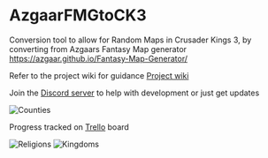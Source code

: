 # AzgaarFMGtoCK3
Conversion tool to allow for Random Maps in Crusader Kings 3, by converting from Azgaars Fantasy Map generator https://azgaar.github.io/Fantasy-Map-Generator/






Refer to the project wiki for guidance
[Project wiki ](https://github.com/niefia/AzgaarFMGtoCK3/wiki/Official-Azgaar-to-CK3-Converter-Guide)



Join the [Discord server](https://discord.gg/UrXnsbDRad) to help with development or just get updates




![Counties](https://cdn.discordapp.com/attachments/1074438094813671464/1075816311088762880/image.png)


Progress tracked on [Trello](https://trello.com/b/yDIcIxDd/azgaar-ck3) board

![Religions](https://cdn.discordapp.com/attachments/1072861760073244695/1075823261105016952/image.png)
![Kingdoms](https://cdn.discordapp.com/attachments/1074438094813671464/1075816240209215560/image.png)
